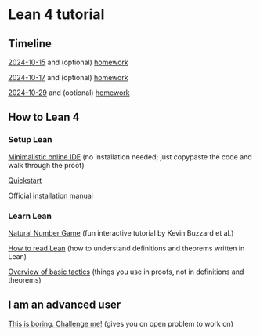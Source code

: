 # Lean 4 tutorial

## Timeline

[2024-10-15](Formalisms/Class1.lean) and (optional) [homework](Formalisms/Homework1.lean)

[2024-10-17](Formalisms/Class2.lean) and (optional) [homework](Formalisms/Homework2.lean)

[2024-10-29](Formalisms/Class3.lean) and (optional) [homework](Formalisms/Homework3.lean)

## How to Lean 4

### Setup Lean

[Minimalistic online IDE](https://live.lean-lang.org/) (no installation needed; just copypaste the code and walk through the proof)

[Quickstart](https://github.com/leanprover/lean4/blob/master/doc/quickstart.md)

[Official installation manual](https://leanprover-community.github.io/get_started.html)

### Learn Lean

[Natural Number Game](https://adam.math.hhu.de/#/g/hhu-adam/NNG4) (fun interactive tutorial by Kevin Buzzard et al.)

[How to read Lean](https://github.com/madvorak/read-lean) (how to understand definitions and theorems written in Lean)

[Overview of basic tactics](https://github.com/madvorak/lean4-tactics) (things you use in proofs, not in definitions and theorems)

## I am an advanced user

[This is boring. Challenge me!](https://teorth.github.io/equational_theories/implications/im-feeling-lucky.html) (gives you on open problem to work on)
